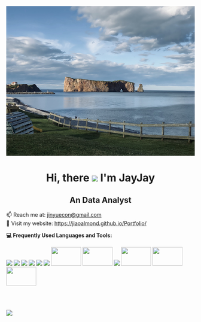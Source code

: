 <img src="https://github.com/jiaoalmond/jiaoalmond/blob/fb0ed05e1177353accfffe658414852ec84d7433/youtube_banner.jpg" width="1000" height="400">

<h1 align="center"> Hi, there <img src="https://media.giphy.com/media/hvRJCLFzcasrR4ia7z/giphy.gif" width="35px"> I'm JayJay </h1>
<h2 align="center"> An Data Analyst </h2>

📫 Reach me at: <a href = "" > jinyuecon@gmail.com 
<br>
💬 Visit my website: https://jiaoalmond.github.io/Portfolio/ 
 

**:computer: Frequently Used Languages and Tools:** <br><br>
<code><a href="https://www.mysql.com/" target="_blank"><img height="50" src="https://www.vectorlogo.zone/logos/mysql/mysql-ar21.svg"></a></code>
<code><a href="https://www.sqlite.org/" target="_blank"><img height="50" src="https://www.vectorlogo.zone/logos/sqlite/sqlite-ar21.svg"></a></code>
<code><a href="https://www.python.org/" target="_blank"><img height="50" src="https://www.vectorlogo.zone/logos/python/python-ar21.svg"></a></code>
<code><a href="https://jupyter.org/" target="_blank"><img height="50" src="https://www.vectorlogo.zone/logos/jupyter/jupyter-ar21.svg"></a></code>
<code><a href="https://www.r-project.org/" target="_blank"><img height="50" src="https://www.vectorlogo.zone/logos/r-project/r-project-ar21.svg"></a></code>
<code><a href="https://analytics.google.com/" target="_blank"><img height="50" src="https://www.vectorlogo.zone/logos/google_analytics/google_analytics-ar21.svg"></a></code>
<code><a href="https://www.alteryx.com/" target="_blank"><img height="50" width="80" src="https://vectorwiki.com/images/E1Drf__alteryx-logo.svg"></a></code>
<code><a href="https://www.sas.com/" target="_blank"><img height="50" width="80" src="https://www.vectorlogo.zone/logos/sas/sas-ar21.svg"></a></code>
<code><a href="https://powerbi.microsoft.com/en-ca/" target="_blank"><img height="50" src="https://www.vectorlogo.zone/logos/microsoft_powerbi/microsoft_powerbi-ar21.svg"></a></code>
<code><a href="https://www.tableau.com/" target="_blank"><img height="50" width="80" src="https://vectorwiki.com/images/Tb8i6__tableau-logo.svg"></a></code>
<code><a href="https://html.com/" target="_blank"><img height="50" width="80" src="https://www.vectorlogo.zone/logos/w3_html5/w3_html5-ar21.svg"></a></code>
<code><a href="https://www.w3.org/Style/CSS/Overview.en.html" target="_blank"><img height="50" width="80" src="https://www.vectorlogo.zone/logos/w3_css/w3_css-ar21.svg"></a></code>

<br>
<br>

<!--
**:palm_tree: Currently learning:** <br>
Microsoft Certified: Azure Data Fundamentals
<code><a href="https://learn.microsoft.com/en-us/certifications/azure-data-fundamentals/" target="_blank"><img height="50" src="https://learn.microsoft.com/en-us/media/learn/certification/badges/microsoft-certified-fundamentals-badge.svg"></a></code>
-->
  
<!--
**jiaoalmond/jiaoalmond** is a ✨ _special_ ✨ repository because its `README.md` (this file) appears on your GitHub profile.
Here are some ideas to get you started:
**:mag_right: Currently searching for my next role**
![Alt text](https://github.com/jiaoalmond/jiaoalmond/blob/fb0ed05e1177353accfffe658414852ec84d7433/youtube_banner.jpg?raw=false)
-->

<p><img align="left" src="https://github-readme-stats.vercel.app/api/top-langs?username=jiaoalmond&show_icons=true&locale=en&layout=compact" /></p>
